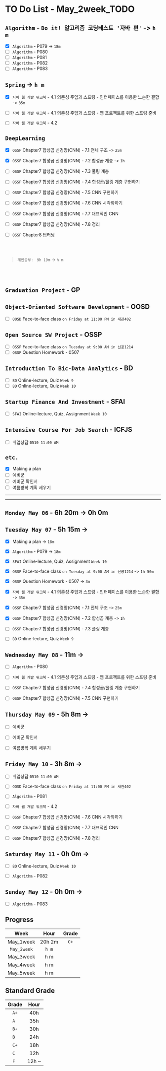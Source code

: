 # TO Do List - May_2week_TODO

## `Algorithm` - `Do it! 알고리즘 코딩테스트 '자바 편'` -> `h m`
- [x] `Algorithm` - P079 -> `18m`
- [ ] `Algorithm` - P080
- [ ] `Algorithm` - P081
- [ ] `Algorithm` - P082
- [ ] `Algorithm` - P083

## `Spring` -> `h m`
- [x] `자바 웹 개발 워크북` - 4.1 의존성 주입과 스프링 - 인터페이스를 이용한 느슨한 결합 -> `35m` 
- [ ] `자바 웹 개발 워크북` - 4.1 의존성 주입과 스프링 - 웹 프로젝트를 위한 스프링 준비
- [ ] `자바 웹 개발 워크북` - 4.2


## `DeepLearning`
- [x] `OSSP` Chapter7 합성곱 신경망(CNN) - 7.1 전체 구조 -> `25m`
- [x] `OSSP` Chapter7 합성곱 신경망(CNN) - 7.2 합성곱 계층 -> `1h`
- [ ] `OSSP` Chapter7 합성곱 신경망(CNN) - 7.3 풀링 계층
- [ ] `OSSP` Chapter7 합성곱 신경망(CNN) - 7.4 합성곱/풀링 계층 구현하기
- [ ] `OSSP` Chapter7 합성곱 신경망(CNN) - 7.5 CNN 구현하기
- [ ] `OSSP` Chapter7 합성곱 신경망(CNN) - 7.6 CNN 시각화하기
- [ ] `OSSP` Chapter7 합성곱 신경망(CNN) - 7.7 대표적인 CNN
- [ ] `OSSP` Chapter7 합성곱 신경망(CNN) - 7.8 정리

- [ ] `OSSP` Chapter8 딥러닝

<br><br>

> `개인공부` : ` 9h 19m` -> `h m`

<br><br>

<!-- ## `Java`
## `OPIc`
## `Stock`
## `React` -->


## `Graduation Project` - GP


## `Object-Oriented Software Development` - OOSD
<!-- - [ ] `OOSD` Face-to-face class `on Monday at 1:00 PM in 새관402` -->
- [ ] `OOSD` Face-to-face class `on Friday at 11:00 PM in 새관402`

## `Open Source SW Project` - OSSP
- [ ] `OSSP` Face-to-face class `on Tuesday at 9:00 AM in 신공1214`
- [ ] `OSSP` Question Homework - 0507
<!-- - [ ] `OSSP` Face-to-face class `on Thursday at 9:00 AM in 신공1214` -->

## `Introduction To Bic-Data Analytics` - BD
- [ ] `BD` Online-lecture, Quiz  `Week 9`
- [ ] `BD` Online-lecture, Quiz  `Week 10`

## `Startup Finance And Investment` - SFAI
- [ ] `SFAI` Online-lecture, Quiz, Assignment `Week 10`

## `Intensive Course For Job Search` - ICFJS
- [ ] 취업상담 `0510 11:00 AM`
<!-- - [ ] `ICFJS` Face-to-face `Week 11`
- [ ] `ICFJS` - Assignment3 `until June 20`
- [ ] `ICFJS` - Assignment4 `until June 20` -->

## `etc.`
- [x] Making a plan
- [ ] 예비군
- [ ] 예비군 확인서
- [ ] 여름방학 계획 세우기

---
---

## `Monday May 06` - 6h 20m -> 0h 0m


## `Tuesday May 07` - 5h 15m -> 
- [x] Making a plan -> `18m`
- [x] `Algorithm` - P079 -> `18m`
- [x] `SFAI` Online-lecture, Quiz, Assignment `Week 10`
- [x] `OSSP` Face-to-face class `on Tuesday at 9:00 AM in 신공1214` -> `1h 50m`
- [x] `OSSP` Question Homework - 0507 -> `3m`
- [x] `자바 웹 개발 워크북` - 4.1 의존성 주입과 스프링 - 인터페이스를 이용한 느슨한 결합 -> `35m` 
- [x] `OSSP` Chapter7 합성곱 신경망(CNN) - 7.1 전체 구조 -> `25m`
- [x] `OSSP` Chapter7 합성곱 신경망(CNN) - 7.2 합성곱 계층 -> `1h`
- [ ] `OSSP` Chapter7 합성곱 신경망(CNN) - 7.3 풀링 계층
- [ ] `BD` Online-lecture, Quiz  `Week 9` 


## `Wednesday May 08` - 11m -> 
- [ ] `Algorithm` - P080
- [ ] `자바 웹 개발 워크북` - 4.1 의존성 주입과 스프링 - 웹 프로젝트를 위한 스프링 준비
- [ ] `OSSP` Chapter7 합성곱 신경망(CNN) - 7.4 합성곱/풀링 계층 구현하기
- [ ] `OSSP` Chapter7 합성곱 신경망(CNN) - 7.5 CNN 구현하기


## `Thursday May 09` - 5h 8m -> 
- [ ] 예비군
- [ ] 예비군 확인서
- [ ] 여름방학 계획 세우기


## `Friday May 10` - 3h 8m -> 
- [ ] 취업상담 `0510 11:00 AM`
- [ ] `OOSD` Face-to-face class `on Friday at 11:00 PM in 새관402`
- [ ] `Algorithm` - P081
- [ ] `자바 웹 개발 워크북` - 4.2
- [ ] `OSSP` Chapter7 합성곱 신경망(CNN) - 7.6 CNN 시각화하기
- [ ] `OSSP` Chapter7 합성곱 신경망(CNN) - 7.7 대표적인 CNN
- [ ] `OSSP` Chapter7 합성곱 신경망(CNN) - 7.8 정리


## `Saturday May 11` - 0h 0m -> 
- [ ] `BD` Online-lecture, Quiz  `Week 10`
- [ ] `Algorithm` - P082


## `Sunday May 12` - 0h 0m -> 
- [ ] `Algorithm` - P083




## Progress
| Week | Hour | Grade |
|:---:|:---:|:---:|
|May_1week|20h 2m|`C+`|
|`May_2week`|`h m`||
|May_3week|h m||
|May_4week|h m||
|May_5week|h m||


## Standard Grade
| Grade | Hour |
|:---:|:---:|
|`A+`|40h|
|`A `|35h|
|`B+`|30h|
|`B `|24h|
|`C+`|18h|
|`C `|12h|
|`F `|12h ~|
